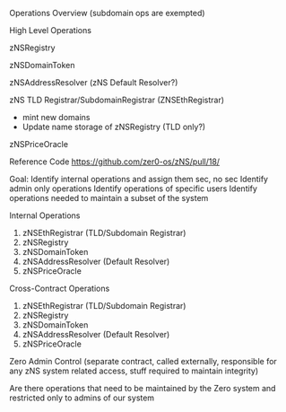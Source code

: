 Operations Overview (subdomain ops are exempted)

High Level Operations

zNSRegistry

zNSDomainToken

zNSAddressResolver (zNS Default Resolver?)

zNS TLD Registrar/SubdomainRegistrar (ZNSEthRegistrar)
* mint new domains
* Update name storage of zNSRegistry (TLD only?)

zNSPriceOracle

Reference Code https://github.com/zer0-os/zNS/pull/18/

Goal: Identify internal operations and assign them sec, no sec
Identify admin only operations
Identify operations of specific users
Identify operations needed to maintain a subset of the system

Internal Operations
1. zNSEthRegistrar (TLD/Subdomain Registrar)
2. zNSRegistry
3. zNSDomainToken
4. zNSAddressResolver (Default Resolver)
5. zNSPriceOracle

Cross-Contract Operations
1. zNSEthRegistrar (TLD/Subdomain Registrar)
2. zNSRegistry
3. zNSDomainToken
4. zNSAddressResolver (Default Resolver)
5. zNSPriceOracle



Zero Admin Control (separate contract, called externally, responsible for any zNS system related access, stuff required to maintain integrity)

Are there operations that need to be maintained by the Zero system and restricted only to admins of our system